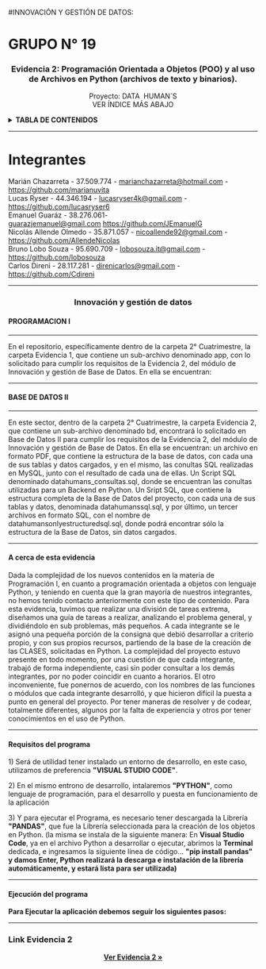 #INNOVACIÓN Y GESTIÓN DE DATOS: 

# GRUPO N° 19

<div id="top"></div>

<div align="center">
<h3 align="center">Evidencia 2: Programación Orientada a Objetos (POO) y al uso de Archivos
en Python (archivos de texto y binarios).</h3>
 <p align="center">
     Proyecto: DATA  HUMAN´S
    <br />
    VER ÍNDICE MÁS ABAJO
    
  </p>
</div>

<!-- INDICE -->
<details>
  <summary><strong>TABLA DE CONTENIDOS</strong></summary>
  <ul>
    <li>
      <a href="#integrantes">Integrantes</a>
    </li>
    <li><a href="#programaciónI">Innovación y gestión de datos</a>
     <ul>
        <li><a href="#descripcionPI">Programación I</a></li>
        <li><a href="#descripcionBDII">Base de Datos II</a></li>
        <li><a href="#descripcionreadme"> A cerca de esta evidencia</a></li>
        <li><a href="#descripcionejecucion"> Requisitos del Programa</a></li>
        <li><a href="#descripcioneaplicacion">Para ejecutar el Programa</a></li>
     </ul>
     </li>
  </ul>
</details>

<hr/>

<!-- INTEGRANTES -->

# Integrantes

Marián Chazarreta - 37.509.774 - marianchazarreta@hotmail.com - https://github.com/marianuvita</br>
Lucas Ryser - 44.346.194 - lucasryser4k@gmail.com - https://github.com/lucasryser6</br>
Emanuel Guaráz - 38.276.061- guarazjemanuel@gmail.com https://github.com/JEmanuelG</br>
Nicolás Allende Olmedo - 35.871.057 - nicoallende92@gmail.com - https://github.com/AllendeNicolas</br>
Bruno Lobo Souza - 95.690.709 - lobosouza.it@gmail.com - https://github.com/lobosouza</br>
Carlos Direni - 28.117.281 - direnicarlos@gmail.com - https://github.com/Cdireni</br>

<hr />

<h3 align="center" id="programaciónI">Innovación y gestión de datos</h3>

<h4 id='descripcionPI'><strong>PROGRAMACION I</strong></h4>

<hr/>

<p>En el repositorio, específicamente dentro de la carpeta 2° Cuatrimestre, la carpeta Evidencia 1, que contiene un sub-archivo denominado app, con lo solicitado para cumplir los requisitos de la Evidencia 2, del módulo de Innovación y gestión de Base de Datos. En ella se encuentran: <p/>

<hr/>

<h4 id='descripcionBDII'><strong>BASE DE DATOS II</strong></h4>

<hr/>

<p>En este sector, dentro de la carpeta 2° Cuatrimestre, la carpeta Evidencia 2, que contiene un sub-archivo denominado bd, encontrará lo solicitado en Base de Datos II para cumplir los requisitos de la Evidencia 2, del módulo de Innovación y gestión de Base de Datos. En ella se encuentran: un archivo en formato PDF, que contiene la estructura de la base de datos, con cada una de sus tablas y datos cargados, y en el mismo, las conultas SQL realizadas en MySQL, junto con el resultado de cada una de ellas. Un Script SQL denominado datahumans_consultas.sql, donde se encuentran las conultas utilizadas para un Backend en Python. Un Sript SQL, que contiene la estructura completa de la Base de Datos del proyecto, con cada una de sus tablas y datos, denominada datahumanssql.sql, y por último, un tercer archivos en formato SQL, con el nombre de datahumansonlyestructuredsql.sql, donde podrá encontrar sólo la estructura de la Base de Datos, sin datos cargados.<p/>

<hr/> 

<h4 id='descripcionreadme'><strong> A cerca de esta evidencia</strong></h4>

<p>Dada la complejidad de los nuevos contenidos en la materia de Programación I, en cuanto a programación orientada a objetos con lenguaje Python, y teniendo en cuenta que la gran mayoría de nuestros integrantes, no hemos tenido contacto anteriormente con este tipo de contenido. Para esta evidencia, tuvimos que realizar una división de tareas extrema, diseñamos una guía de tareas a realizar, analizando el problema general, y dividiéndolo en sub problemas, más pequeños. A cada integrante se le asignó una pequeña porción  de la consigna que debió desarrollar a criterio propio, y con sus propios recursos, partiendo de la base de la creación de  las CLASES, solicitadas en Python. 
La complejidad del proyecto estuvo presente en todo momento, por una cuestión de que cada integrante, trabajó de forma independiente, casi sin poder consultar a los demás integrantes, por no poder coincidir en cuanto a horarios.
El otro inconveniente, fue ponernos de acuerdo, con los nombres de las funciones o módulos que cada integrante desarrolló, y que hicieron difícil la puesta a punto en general del proyecto. Por tener maneras de resolver y de codear, totalmente diferentes, algunos por la falta de experiencia y otros por tener conocimientos en el uso de Python.
</p>

<hr/> 

<h4 id='descripcionejecucion'><strong> Requisitos del programa</strong></h4>

<p>1) Será de utilidad tener instalado un entorno de desarrollo, en este caso, utilizamos de preferencia <strong>"VISUAL STUDIO CODE"</strong>.</p>

<P>2) En el mismo entrono de desarrollo, intalaremos <strong>"PYTHON"</strong>, como lenguaje de programación, para el desarrollo y puesta en funcionamiento de la aplicación</P>

<p>3) Y para ejecutar el Programa, es necesario tener descargada la Librería <strong>"PANDAS"</strong>, que fue la Librería seleccionada para la creación de los objetos en Python. (la misma se instala de la siguiente manera: En <strong>Visual Studio Code</strong>, ya  en el archivo Python a desarrollar o ejecutar, abrimos la <strong>Terminal</strong> dedicada, e ingresamos la siguiente línea de código… <strong>"pip install pandas"<strong/> y damos <strong>Enter</strong>,  Python realizará la descarga e instalación de la librería automáticamente, y estará lista para ser utilizada)</p>

<hr/>

<h4 id='descripcionaplicacion'><strong> Ejecución del programa</strong></h4>

<p> Para Ejecutar la aplicación debemos seguir los siguientes pasos:</p>

<hr/> 
<h3> Link Evidencia 2</h3>
<p align="center"><a href="https://github.com/AllendeNicolas/ispc-tpi-2024/tree/main/2%C2%B0%20Cuatrimestre/Evidencia2%20"><strong>Ver Evidencia 2 »</strong></a></p>



